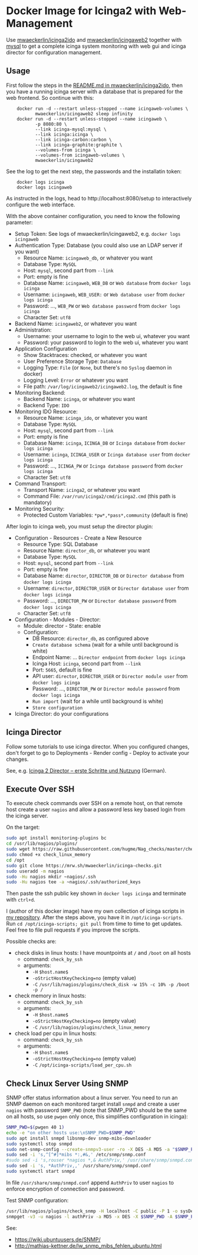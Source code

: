 Docker Image for Icinga2 with Web-Management
============================================

Use [mwaeckerlin/icinga2ido](https://github.com/mwaeckerlin/icinga2ido) and [mwaeckerlin/icingaweb2](https://github.com/mwaeckerlin/icingaweb2) together with [mysql](https://hub.docker.com/r/_/mysql/) to get a complete icinga system monitoring with web gui and icinga director for configuration management.


Usage
-----

First follow the steps in the [README.md in mwaeckerlin/icinga2ido](https://github.com/mwaeckerlin/icinga2ido/blob/master/README.md), then you have a running icinga server with a database that is prepared for the web frontend. So continue with this:

        docker run -d --restart unless-stopped --name icingaweb-volumes \
               mwaeckerlin/icingaweb2 sleep infinity
        docker run -d --restart unless-stopped --name icingaweb \
               -p 8080:80 \
               --link icinga-mysql:mysql \
               --link icinga:icinga \
               --link icinga-carbon:carbon \
               --link icinga-graphite:graphite \
               --volumes-from icinga \
               --volumes-from icingaweb-volumes \
               mwaeckerlin/icingaweb2

See the log to get the next step, the passwords and the installatin token:

        docker logs icinga
        docker logs icingaweb

As instructed in the logs, head to http://localhost:8080/setup to interactively configure the web interface.

With the above container configuration, you need to know the following parameter:
  - Setup Token: See logs of mwaeckerlin/icingaweb2, e.g. `docker logs icingaweb`
  - Authentication Type: Database (you could also use an LDAP server if you want)
     - Resource Name: `icingaweb_db`, or whatever you want
     - Database Type: `MySQL`
     - Host: `mysql`, second part from `--link`
     - Port: empty is fine
     - Database Name: `icingaweb`, `WEB_DB` or `Web database` from `docker logs icinga`
     - Username: `icingaweb`, `WEB_USER:` or `Web database user` from `docker logs icinga`
     - Password: …, `WEB_PW` or `Web database password` from `docker logs icinga`
     - Character Set: `utf8`
  - Backend Name: `icingaweb2`, or whatever you want
  - Administration:
     - Username: your username to login to the web ui, whatever you want
     - Password: your password to login to the web ui, whatever you want
  - Application Configuration
     - Show Stacktraces: checked, or whatever you want
     - User Preference Storage Type: `Database`
     - Logging Type: `File` (or `None`, but there's no `Syslog` daemon in docker)
     - Logging Level: `Error` or whatever you want
     - File path: `/var/log/icingaweb2/icingaweb2.log`, the default is fine
  - Monitoring Backend:
     - Backend Name: `icinga`, or whatever you want
     - Backend Type: `IDO`
  - Monitoring IDO Resource:
     - Resource Name: `icinga_ido`, or whatever you want
     - Database Type: `MySQL`
     - Host: `mysql`, second part from `--link`
     - Port: empty is fine
     - Database Name: `icinga`, `ICINGA_DB` or `Icinga database` from `docker logs icinga`
     - Username: `icinga`, `ICINGA_USER` or `Icinga database user` from `docker logs icinga`
     - Password: …, `ICINGA_PW` or `Icinga database password` from `docker logs icinga`
     - Character Set: `utf8`
  - Command Transport:
     - Transport Name: `icinga2`, or whatever you want
     - Command File: `/var/run/icinga2/cmd/icinga2.cmd` (this path is mandatory)
  - Monitoring Security:
     - Protected Custom Variables: `*pw*,*pass*,community` (default is fine)

After login to icinga web, you must setup the director plugin:

  - Configuration - Resources - Create a New Resource
     - Resource Type: SQL Database
     - Resource Name: `director_db`, or whatever you want
     - Database Type: `MySQL`
     - Host: `mysql`, second part from `--link`
     - Port: empty is fine
     - Database Name: `director`, `DIRECTOR_DB` or `Director database` from `docker logs icinga`
     - Username: `director`, `DIRECTOR_USER` or `Director database user` from `docker logs icinga`
     - Password: …, `DIRECTOR_PW` or `Director database password` from `docker logs icinga`
     - Character Set: `utf8`
  - Configuration - Modules - Director:
     - Module: director - State: enable
     - Configuration:
        - DB Resource: `director_db`, as configured above
        - `Create database schema` (wait for a while until background is white)
        - Endpoint Name: … `Director endpoint` from `docker logs icinga`
        - Icinga Host: `icinga`, second part from `--link`
        - Port: `5665`, default is fine
        - API user: `director`, `DIRECTOR_USER` or `Director module user` from `docker logs icinga`
        - Password: …, `DIRECTOR_PW` or `Director module password` from `docker logs icinga`
        - `Run import` (wait for a while until background is white)
        - `Store configuration`
  - Icinga Director: do your configurations


Icinga Director
---------------

Follow some tutorials to use icinga director. When you configured changes, don't forget to go to Deployments - Render config - Deploy to activate your changes.

See, e.g. [Icinga 2 Director – erste Schritte und Nutzung](https://www.unixe.de/icinga2-director-erste-schritte-und-nutzung/) (German).


Execute Over SSH
----------------

To execute check commands over SSH on a remote host, on that remote host create a user `nagios` and allow a password less key based login from the icinga server.

On the target:
```bash
sudo apt install monitoring-plugins bc
cd /usr/lib/nagios/plugins/
sudo wget https://raw.githubusercontent.com/hugme/Nag_checks/master/check_linux_memory
sudo chmod +x check_linux_memory
cd /opt
sudo git clone https://mrw.sh/mwaeckerlin/icinga-checks.git
sudo useradd -m nagios
sudo -Hu nagios mkdir ~nagios/.ssh
sudo -Hu nagios tee -a ~nagios/.ssh/authorized_keys
```

Then paste the ssh public key shown in `docker logs icinga` and terminate with `ctrl+d`.

I (author of this docker image) have my own collection of icinga scripts in [my repository](https://mrw.sh/mwaeckerlin/icinga-check). After the steps above, you have it in `/opt/icinga-scripts`. Run `cd /opt/icinga-scripts; git pull` from time to time to get updates. Feel free to file pull requests if you improve the scripts.

Possible checks are:
 - check disks in linux hosts: I have mountpoints at `/` and `/boot` on all hosts
    - command: `check_by_ssh`
    - arguments:
       - `-H` `$host.name$`
       - `-oStrictHostKeyChecking=no` (empty value)
       - `-C` `/usr/lib/nagios/plugins/check_disk -w 15% -c 10% -p /boot -p /`
 - check memory in linux hosts:
    - command: `check_by_ssh`
    - arguments:
       - `-H` `$host.name$`
       - `-oStrictHostKeyChecking=no` (empty value)
       - `-C` `/usr/lib/nagios/plugins/check_linux_memory`
 - check load per cpu in linux hosts:
    - command: `check_by_ssh`
    - arguments:
       - `-H` `$host.name$`
       - `-oStrictHostKeyChecking=no` (empty value)
       - `-C` `/opt/icinga-scripts/load_per_cpu.sh`


Check Linux Server Using SNMP
-----------------------------

SNMP offer status information about a linux server. You need to run an SNMP daemon on each monitored target install `snmpd` and create a user `nagios` with password `SNMP_PWD` (note that SNMP_PWD should be the same on all hosts, so use `pwgen` only once, this simplifies configuration in icinga):

```bash
SNMP_PWD=$(pwgen 40 1)
echo -e "on other hosts use:\nSNMP_PWD=$SNMP_PWD"
sudo apt install snmpd libsnmp-dev snmp-mibs-downloader
sudo systemctl stop snmpd
sudo net-snmp-config --create-snmpv3-user -ro -X DES -A MD5 -a "$SNMP_PWD" -x "$SNMP_PWD" nagios
sudo sed -i 's,^[^#]*mibs *:,#&,' /etc/snmp/snmp.conf
#sudo sed -i 's,rouser *nagios *,& AuthPriv,' /usr/share/snmp/snmpd.conf
sudo sed -i 's, *AuthPriv,,' /usr/share/snmp/snmpd.conf
sudo systemctl start snmpd
```

In file `/usr/share/snmp/snmpd.conf` append `AuthPriv` to user `nagios` to enforce encryption of connection and password.

Test SNMP configuration:
```bash
/usr/lib/nagios/plugins/check_snmp -H localhost -C public -P 1 -o sysDescr.0
snmpget -v3 -u nagios -l authPriv -a MD5 -x DES -X $SNMP_PWD -A $SNMP_PWD localhost sysDescr.0

```

See:
 - https://wiki.ubuntuusers.de/SNMP/
 - http://mathias-kettner.de/lw_snmp_mibs_fehlen_ubuntu.html